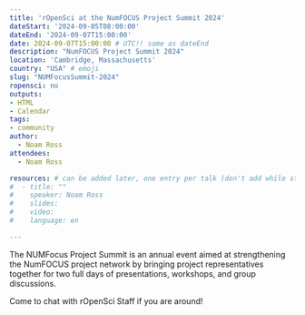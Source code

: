 ```yaml
---
title: 'rOpenSci at the NumFOCUS Project Summit 2024'
dateStart: '2024-09-05T08:00:00'
dateEnd: '2024-09-07T15:00:00'
date: 2024-09-07T15:00:00 # UTC!! same as dateEnd
description: "NumFOCUS Project Summit 2024"
location: 'Cambridge, Massachusetts'
country: "USA" # emoji
slug: "NUMFocusSummit-2024"
ropensci: no
outputs: 
- HTML
- Calendar 
tags: 
- community
author:
  - Noam Ross
attendees:
  - Noam Ross

resources: # can be added later, one entry per talk (don't add while still empty, add once there are resources)
#  - title: ""
#    speaker: Noam Ross
#    slides: 
#    video: 
#    language: en

---
```


The NUMFocus Project Summit is an annual event aimed at strengthening the NumFOCUS project network by bringing project representatives together for two full days of presentations, workshops, and group discussions. 

Come to chat with rOpenSci Staff if you are around!